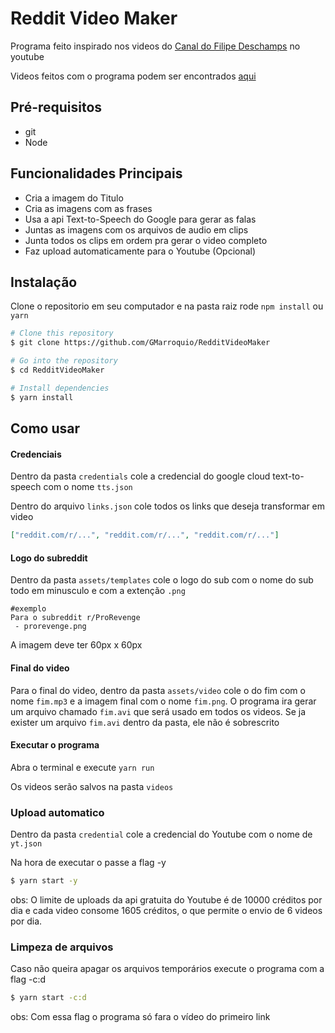 # Reddit Video Maker

Programa feito inspirado nos videos do [Canal do Filipe Deschamps](https://www.youtube.com/channel/UCU5JicSrEM5A63jkJ2QvGYw) no youtube

Videos feitos com o programa podem ser encontrados [aqui](https://www.youtube.com/channel/UCMhGMDIb1P1NEeqqW2zsPdw/)

## Pré-requisitos

- git
- Node

## Funcionalidades Principais

- Cria a imagem do Titulo
- Cria as imagens com as frases
- Usa a api Text-to-Speech do Google para gerar as falas
- Juntas as imagens com os arquivos de audio em clips
- Junta todos os clips em ordem pra gerar o video completo
- Faz upload automaticamente para o Youtube (Opcional)

## Instalação

Clone o repositorio em seu computador e na pasta raiz rode `npm install` ou `yarn`

```bash
# Clone this repository
$ git clone https://github.com/GMarroquio/RedditVideoMaker

# Go into the repository
$ cd RedditVideoMaker

# Install dependencies
$ yarn install
```

## Como usar

#### Credenciais

Dentro da pasta `credentials` cole a credencial do google cloud text-to-speech com o nome `tts.json`

Dentro do arquivo `links.json` cole todos os links que deseja transformar em video

```json
["reddit.com/r/...", "reddit.com/r/...", "reddit.com/r/..."]
```

#### Logo do subreddit

Dentro da pasta `assets/templates` cole o logo do sub com o nome do sub todo em minusculo e com a extenção `.png`

```
#exemplo
Para o subreddit r/ProRevenge
 - prorevenge.png
```

A imagem deve ter 60px x 60px

#### Final do video

Para o final do video, dentro da pasta `assets/video` cole o do fim com o nome `fim.mp3` e a imagem final com o nome `fim.png`. O programa ira gerar um arquivo chamado `fim.avi` que será usado em todos os videos. Se ja exister um arquivo `fim.avi` dentro da pasta, ele não é sobrescrito

#### Executar o programa

Abra o terminal e execute `yarn run`

Os videos serão salvos na pasta `videos`

### Upload automatico

Dentro da pasta `credential` cole a credencial do Youtube com o nome de `yt.json`

Na hora de executar o passe a flag -y

```bash
$ yarn start -y
```

obs: O limite de uploads da api gratuita do Youtube é de 10000 créditos por dia e cada video consome 1605 créditos, o que permite o envio de 6 videos por dia.

### Limpeza de arquivos

Caso não queira apagar os arquivos temporários execute o programa com a flag -c:d

```bash
$ yarn start -c:d
```

obs: Com essa flag o programa só fara o vídeo do primeiro link
